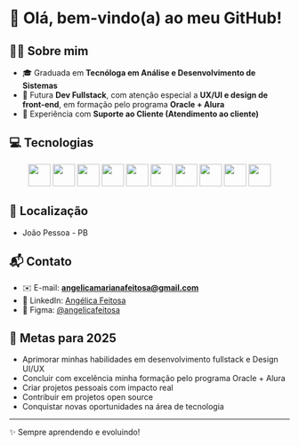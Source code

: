 # 👋 Olá, bem-vindo(a) ao meu GitHub!

## 👩‍💻 Sobre mim

* 🎓 Graduada em **Tecnóloga em Análise e Desenvolvimento de Sistemas**
* 🚀 Futura **Dev Fullstack**, com atenção especial a **UX/UI e design de front-end**, em formação pelo programa **Oracle + Alura**
* 🤝 Experiência com **Suporte ao Cliente (Atendimento ao cliente)**

## 💻 Tecnologias

<div align="center">
<tr>
<td><img src="https://cdn.jsdelivr.net/gh/devicons/devicon/icons/javascript/javascript-original.svg" width="40" height="40"/></td>
<td><img src="https://cdn.jsdelivr.net/gh/devicons/devicon/icons/html5/html5-plain-wordmark.svg" width="40" height="40"/></td>
<td><img src="https://cdn.jsdelivr.net/gh/devicons/devicon/icons/css3/css3-plain-wordmark.svg" width="40" height="40"/></td>
<td><img src="https://cdn.jsdelivr.net/gh/devicons/devicon/icons/github/github-original.svg" width="40" height="40"/></td>
<td><img src="https://cdn.jsdelivr.net/gh/devicons/devicon@latest/icons/git/git-plain.svg" width="40" height="40"/>
<td><img src="https://cdn.jsdelivr.net/gh/devicons/devicon/icons/figma/figma-original.svg" width="40" height="40"/></td>
<td><img src="https://cdn.jsdelivr.net/gh/devicons/devicon@latest/icons/react/react-original-wordmark.svg" width="40" height="40"/></td>
<td><img src="https://cdn.jsdelivr.net/gh/devicons/devicon@latest/icons/nodejs/nodejs-plain-wordmark.svg" width="40" height="40"/></td>
<td><img src="https://cdn.jsdelivr.net/gh/devicons/devicon/icons/mysql/mysql-original.svg" width="40" height="40"/></td>
<td><img src="https://cdn.jsdelivr.net/gh/devicons/devicon@latest/icons/vercel/vercel-original-wordmark.svg" width="40" height="40"/></td>
</tr>
</div>

## 📍 Localização

- João Pessoa - PB

## 📬 Contato

- ✉️ E-mail: **angelicamarianafeitosa@gmail.com**
- 🔗 LinkedIn: [Angélica Feitosa](https://www.linkedin.com/in/angélica-feitosa-8b29a8216)  
- 🎨 Figma: [@angelicafeitosa](https://www.figma.com/@angelicafeitosa)


## 🚀 Metas para 2025
- Aprimorar minhas habilidades em desenvolvimento fullstack e Design UI/UX
- Concluir com excelência minha formação pelo programa Oracle + Alura
- Criar projetos pessoais com impacto real
- Contribuir em projetos open source
- Conquistar novas oportunidades na área de tecnologia

---

✨ Sempre aprendendo e evoluindo!
